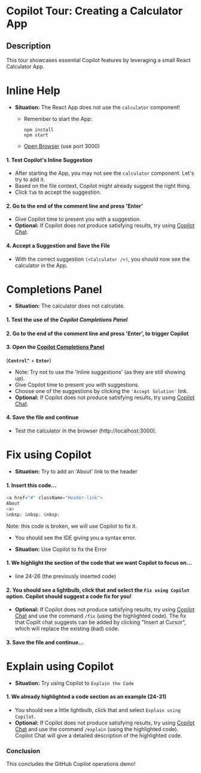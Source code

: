 # Copilot Tour: Creating a Calculator App

## Description

This tour showcases essential Copilot features by leveraging a small React Calculator App.

# Inline Help

- **Situation:** The React App does not use the `calculator` component!
  - Remember to start the App:

    ```
    npm install
    npm start
    ```

  - [Open Browser](command:vs-browser.start) (use port 3000)
  
#### 1. Test Copilot's Inline Suggestion

- After starting the App, you may not see the `calculator` component. Let's try to add it.
- Based on the file context, Copilot might already suggest the right thing.
- Click `Tab` to accept the suggestion.

#### 2. Go to the end of the comment line and press 'Enter'

- Give Copilot time to present you with a suggestion.
- **Optional:** If Copilot does not produce satisfying results, try using [Copilot Chat](command:workbench.panel.chatSidebar.copilot).

#### 4. Accept a Suggestion and Save the File

- With the correct suggestion `(<Calculator />)`, you should now see the calculator in the App.

# Completions Panel

- **Situation:** The calculator does not calculate.

#### 1. Test the use of the *Copilot Completions Panel*

#### 2. Go to the end of the comment line and press 'Enter', to trigger Copilot

#### 3. Open the [Copilot Completions Panel](command:github.copilot.generate) 

(**`Control^`** + **`Enter`**)

   - Note: Try not to use the 'Inline suggestions' (as they are still showing up).
   - Give Copilot time to present you with suggestions.
   - Choose one of the suggestions by clicking the `'Accept Solution'` link.
   - **Optional:** If Copilot does not produce satisfying results, try using [Copilot Chat](command:workbench.panel.chatSidebar.copilot).

#### 4. Save the file and continue

- Test the calculator in the browser (http://localhost:3000).

# Fix using Copilot

- **Situation:** Try to add an 'About' link to the header

#### 1. Insert this code...

```javascript
<a href="#" className="Header-link">
About
<a>
&nbsp; &nbsp; &nbsp;
```

Note: this code is broken, we will use Copilot to fix it.

- You should see the IDE giving you a syntax error.

- **Situation:** Use Copilot to fix the Error

#### 1. We highlight the section of the code that we want Copilot to focus on...

   - line 24-26 (the previously inserted code)

#### 2. You should see a lightbulb, click that and select the `Fix using Copilot` option. Copilot should suggest a code fix for you!

   - **Optional:** If Copilot does not produce satisfying results, try using [Copilot Chat](command:workbench.panel.chatSidebar.copilot) and use the command `/fix` (using the highlighted code). The fix that Copilt chat suggests can be added by clicking "Insert at Cursor", which will replace the existing (bad) code.

#### 3. Save the file and continue...

# Explain using Copilot

- **Situation:** Try using Copilot to `Explain the Code`

#### 1. We already highlighted a code section as an example (24-31)

   - You should see a little lightbulb, click that and select `Explain using Copilot`.
   - **Optional:** If Copilot does not produce satisfying results, try using [Copilot Chat](command:workbench.panel.chatSidebar.copilot) and use the command `/explain` (using the highlighted code). Copilot Chat will give a detailed description of the highlighted code.

### Conclusion

This concludes the GitHub Copilot operations demo!
